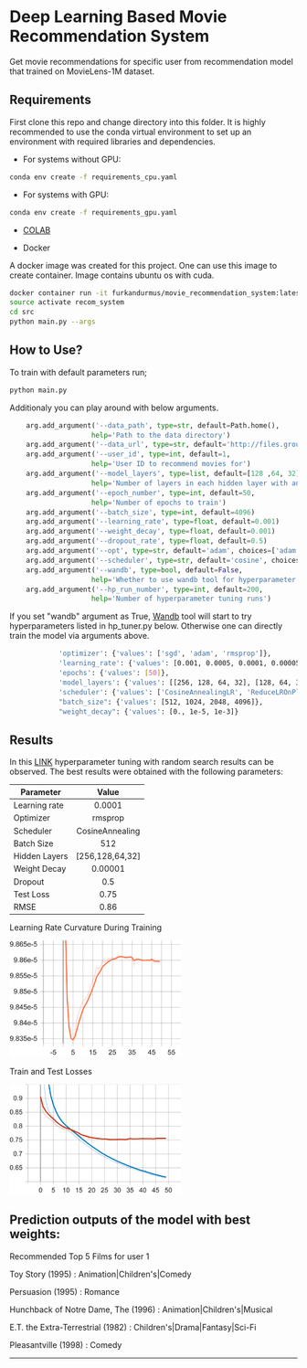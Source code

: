 
# Deep Learning Based Movie Recommendation System

Get movie recommendations for specific user from recommendation model that trained on MovieLens-1M dataset.

## Requirements

First clone this repo and change directory into this folder. It is highly recommended to use the conda virtual environment to set up an environment with required libraries and dependencies. 

- For systems without GPU:
```bash
conda env create -f requirements_cpu.yaml
```
- For systems with GPU:
```bash
conda env create -f requirements_gpu.yaml
```
- [COLAB](https://colab.research.google.com/drive/1NubvnjrdFdfwYP09N6zl-LA-FuKikm4m?usp=sharing)

- Docker

A docker image was created for this project. One can use this image to create container. Image contains ubuntu os with cuda.
```bash
docker container run -it furkandurmus/movie_recommendation_system:latest
source activate recom_system
cd src
python main.py --args
```


## How to Use?
To train with default parameters run;
```bash
python main.py
```

Additionaly you can play around with below arguments. 
```python
    arg.add_argument('--data_path', type=str, default=Path.home(), 
                    help='Path to the data directory')
    arg.add_argument('--data_url', type=str, default='http://files.grouplens.org/datasets/movielens/ml-1m.zip')
    arg.add_argument('--user_id', type=int, default=1, 
                    help='User ID to recommend movies for')
    arg.add_argument('--model_layers', type=list, default=[128 ,64, 32], 
                    help='Number of layers in each hidden layer with any desired depth')
    arg.add_argument('--epoch_number', type=int, default=50, 
                    help='Number of epochs to train')
    arg.add_argument('--batch_size', type=int, default=4096)
    arg.add_argument('--learning_rate', type=float, default=0.001)
    arg.add_argument('--weight_decay', type=float, default=0.001)
    arg.add_argument('--dropout_rate', type=float, default=0.5)
    arg.add_argument('--opt', type=str, default='adam', choices=['adam', 'sgd', 'rmsprop'])
    arg.add_argument('--scheduler', type=str, default='cosine', choices=['cosine', 'reduce'])
    arg.add_argument('--wandb', type=bool, default=False, 
                    help='Whether to use wandb tool for hyperparameter tuning')
    arg.add_argument('--hp_run_number', type=int, default=200,
                    help='Number of hyperparameter tuning runs')
```
If you set "wandb" argument as True,  [Wandb](https://wandb.ai/site) tool will start to try hyperparameters listed in hp_tuner.py below. Otherwise one can directly train the model via arguments above.
```bash
            'optimizer': {'values': ['sgd', 'adam', 'rmsprop']},
            'learning_rate': {'values': [0.001, 0.0005, 0.0001, 0.00005]},
            'epochs': {'values': [50]},
            'model_layers': {'values': [[256, 128, 64, 32], [128, 64, 32], [64, 32]]},
            'scheduler': {'values': ['CosineAnnealingLR', 'ReduceLROnPlateau']},
            "batch_size": {'values': [512, 1024, 2048, 4096]},
            "weight_decay": {'values': [0., 1e-5, 1e-3]}
```

## Results
In this [LINK](https://wandb.ai/furkandurmus/RecommendationSystem?workspace=user-furkandurmus) hyperparameter tuning with random search results can be observed.  The best results were obtained with the following parameters:

| Parameter     |      Value      |
|---------------|:---------------:|
| Learning rate |      0.0001     |
| Optimizer     |      rmsprop    |
| Scheduler     | CosineAnnealing |
| Batch Size    |       512       |
| Hidden Layers | [256,128,64,32] |
| Weight Decay  |      0.00001    |
| Dropout       |      0.5        |
| Test Loss     |      0.75       |
| RMSE          |      0.86       |

Learning Rate Curvature During Training

<img src="images/LR.png" width="300px"/>

Train and Test Losses

<img src="images/Loss.png" width="300px"/>


Prediction outputs of the model with best weights:
------------------------------------------------------------
Recommended Top 5 Films for user 1


Toy Story (1995) : Animation|Children's|Comedy


Persuasion (1995) : Romance


Hunchback of Notre Dame, The (1996) : Animation|Children's|Musical


E.T. the Extra-Terrestrial (1982) : Children's|Drama|Fantasy|Sci-Fi


Pleasantville (1998) : Comedy


------------------------------------------------------------
